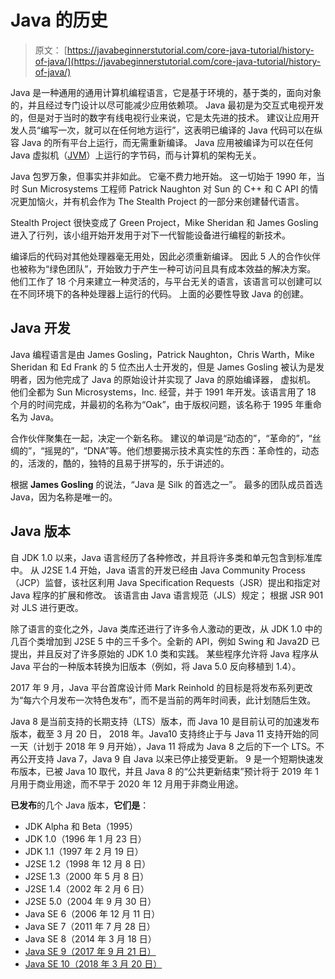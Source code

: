 # Java 的历史

> 原文： [https://javabeginnerstutorial.com/core-java-tutorial/history-of-java/](https://javabeginnerstutorial.com/core-java-tutorial/history-of-java/)

Java 是一种通用的通用计算机编程语言，它是基于环境的，基于类的，面向对象的，并且经过专门设计以尽可能减少应用依赖项。 Java 最初是为交互式电视开发的，但是对于当时的数字有线电视行业来说，它是太先进的技术。 建议让应用开发人员“编写一次，就可以在任何地方运行”，这表明已编译的 Java 代码可以在纵容 Java 的所有平台上运行，而无需重新编译。 Java 应用被编译为可以在任何 Java 虚拟机（[JVM](https://javabeginnerstutorial.com/core-java-tutorial/jdk-vs-jre-vs-jvm/)）上运行的字节码，而与计算机的架构无关。

Java 包罗万象，但事实并非如此。 它毫不费力地开始。 这一切始于 1990 年，当时 Sun Microsystems 工程师 Patrick Naughton 对 Sun 的 C++ 和 C API 的情况更加恼火，并有机会作为 The Stealth Project 的一部分来创建替代语言。

Stealth Project 很快变成了 Green Project，Mike Sheridan 和 James Gosling 进入了行列，该小组开始开发用于对下一代智能设备进行编程的新技术。

编译后的代码对其他处理器毫无用处，因此必须重新编译。 因此 5 人的合作伙伴也被称为“绿色团队”，开始致力于产生一种可访问且具有成本效益的解决方案。 他们工作了 18 个月来建立一种灵活的，与平台无关的语言，该语言可以创建可以在不同环境下的各种处理器上运行的代码。 上面的必要性导致 Java 的创建。

## Java 开发

Java 编程语言是由 James Gosling，Patrick Naughton，Chris Warth，Mike Sheridan 和 Ed Frank 的 5 位杰出人士开发的，但是 James Gosling 被认为是发明者，因为他完成了 Java 的原始设计并实现了 Java 的原始编译器， 虚拟机。 他们全都为 Sun Microsystems，Inc. 经营，并于 1991 年开发。该语言用了 18 个月的时间完成，并最初的名称为“Oak”，由于版权问题，该名称于 1995 年重命名为 Java。

合作伙伴聚集在一起，决定一个新名称。 建议的单词是“动态的”，“革命的”，“丝绸的”，“摇晃的”，“DNA”等。他们想要揭示技术真实性的东西：革命性的，动态的，活泼的，酷的，独特的且易于拼写的，乐于讲述的。

根据 **James Gosling** 的说法，“Java 是 Silk 的首选之一”。 最多的团队成员首选 Java，因为名称是唯一的。

## Java 版本

自 JDK 1.0 以来，Java 语言经历了各种修改，并且将许多类和单元包含到标准库中。 从 J2SE 1.4 开始，Java 语言的开发已经由 Java Community Process（JCP）监督，该社区利用 Java Specification Requests（JSR）提出和指定对 Java 程序的扩展和修改。 该语言由 Java 语言规范（JLS）规定； 根据 JSR 901 对 JLS 进行更改。

除了语言的变化之外，Java 类库还进行了许多令人激动的更改，从 JDK 1.0 中的几百个类增加到 J2SE 5 中的三千多个。全新的 API，例如 Swing 和 Java2D 已提出，并且反对了许多原始的 JDK 1.0 类和实践。 某些程序允许将 Java 程序从 Java 平台的一种版本转换为旧版本（例如，将 Java 5.0 反向移植到 1.4）。

2017 年 9 月，Java 平台首席设计师 Mark Reinhold 的目标是将发布系列更改为“每六个月发布一次特色发布”，而不是当前的两年时间表，此计划随后生效。

Java 8 是当前支持的长期支持（LTS）版本，而 Java 10 是目前认可的加速发布版本，截至 3 月 20 日， 2018 年。Java10 支持终止于与 Java 11 支持开始的同一天（计划于 2018 年 9 月开始），Java 11 将成为 Java 8 之后的下一个 LTS。不再公开支持 Java 7，Java 9 自 Java 以来​​已停止接受更新。 9 是一个短期快速发布版本，已被 Java 10 取代，并且 Java 8 的“公共更新结束”预计将于 2019 年 1 月用于商业用途，而不早于 2020 年 12 月用于非商业用途。

**已发布**的几个 Java 版本，**它们是**：

*   JDK Alpha 和 Beta（1995）
*   JDK 1.0（1996 年 1 月 23 日）
*   JDK 1.1（1997 年 2 月 19 日）
*   J2SE 1.2（1998 年 12 月 8 日）
*   J2SE 1.3（2000 年 5 月 8 日）
*   J2SE 1.4（2002 年 2 月 6 日）
*   J2SE 5.0（2004 年 9 月 30 日）
*   Java SE 6（2006 年 12 月 11 日）
*   Java SE 7（2011 年 7 月 28 日）
*   Java SE 8（2014 年 3 月 18 日）
*   [Java SE 9（2017 年 9 月 21 日）](https://www.oracle.com/java/java9.html)
*   [Java SE 10（2018 年 3 月 20 日）](https://www.oracle.com/technetwork/java/javase/10-relnote-issues-4108729.html)

